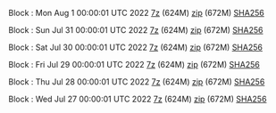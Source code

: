 Block : Mon Aug  1 00:00:01 UTC 2022 [7z](https://transfer.sh/Emxq0d/bootstrap.dat.20220801.7z) (624M) [zip](https://transfer.sh/TqFTvR/bootstrap.dat.20220801.zip) (672M) [SHA256](https://transfer.sh/unXP58/sha256.txt)

Block : Sun Jul 31 00:00:01 UTC 2022 [7z](https://transfer.sh/B4zQDP/bootstrap.dat.20220731.7z) (624M) [zip](https://transfer.sh/W5jA2r/bootstrap.dat.20220731.zip) (672M) [SHA256](https://transfer.sh/5PM8Qa/sha256.txt)

Block : Sat Jul 30 00:00:01 UTC 2022 [7z](https://transfer.sh/SBJY5n/bootstrap.dat.20220730.7z) (624M) [zip](https://transfer.sh/nN7G3A/bootstrap.dat.20220730.zip) (672M) [SHA256](https://transfer.sh/svhyeI/sha256.txt)

Block : Fri Jul 29 00:00:01 UTC 2022 [7z](https://transfer.sh/1dlHms/bootstrap.dat.20220729.7z) (624M) [zip](https://transfer.sh/0V9DHO/bootstrap.dat.20220729.zip) (672M) [SHA256](https://transfer.sh/5kDQJI/sha256.txt)

Block : Thu Jul 28 00:00:01 UTC 2022 [7z](https://transfer.sh/xEdMaE/bootstrap.dat.20220728.7z) (624M) [zip](https://transfer.sh/GOlFkb/bootstrap.dat.20220728.zip) (672M) [SHA256](https://transfer.sh/XvXgyY/sha256.txt)

Block : Wed Jul 27 00:00:01 UTC 2022 [7z](https://transfer.sh/h799ny/bootstrap.dat.20220727.7z) (624M) [zip](https://transfer.sh/PRNpHH/bootstrap.dat.20220727.zip) (672M) [SHA256](https://transfer.sh/M9jC4B/sha256.txt)
